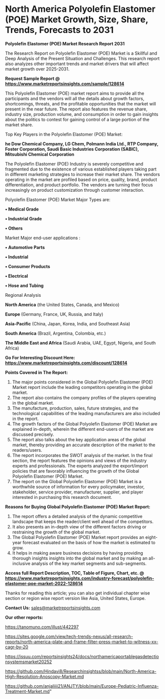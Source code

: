 # North America Polyolefin Elastomer (POE) Market Growth, Size, Share, Trends, Forecasts to 2031

<strong>Polyolefin Elastomer (POE) Market Research Report 2031</strong>

The Research Report on Polyolefin Elastomer (POE) Market is a Skillful and Deep Analysis of the Present Situation and Challenges. This research report also analyzes other important trends and market drivers that will affect market growth over 2025-2031.

<strong>Request Sample Report @ <a href=https://www.marketreportsinsights.com/sample/128614>https://www.marketreportsinsights.com/sample/128614</a></strong>

This Polyolefin Elastomer (POE) market report aims to provide all the participants and the vendors will all the details about growth factors, shortcomings, threats, and the profitable opportunities that the market will present in the near future. The report also features the revenue share, industry size, production volume, and consumption in order to gain insights about the politics to contest for gaining control of a large portion of the market share.

Top Key Players in the Polyolefin Elastomer (POE) Market:

<strong>he Dow Chemical Company, LG Chem, Polmann India Ltd., RTP Company, Foster Corporation, Saudi Basic Industries Corporation (SABIC), Mitsubishi Chemical Corporation</strong>

The Polyolefin Elastomer (POE) Industry is severely competitive and fragmented due to the existence of various established players taking part in different marketing strategies to increase their market share. The vendors operating in the market are profiled based on price, quality, brand, product differentiation, and product portfolio. The vendors are turning their focus increasingly on product customization through customer interaction.

Polyolefin Elastomer (POE) Market Major Types are:

<strong>• Medical Grade

• Industrial Grade

• Others</strong>

Market Major end-user applications :

<strong>• Automotive Parts

• Industrial

• Consumer Products

• Electrical

• Hose and Tubing</strong>

Regional Analysis

</u><strong><b>North America</b></strong> (the United States, Canada, and Mexico)

<strong><b>Europe </b></strong>(Germany, France, UK, Russia, and Italy)

<strong><b>Asia-Pacific</b></strong> (China, Japan, Korea, India, and Southeast Asia)

<strong><b>South America</b></strong> (Brazil, Argentina, Colombia, etc.)

<strong><b>The Middle East and Africa</b></strong> (Saudi Arabia, UAE, Egypt, Nigeria, and South Africa)

<strong>Go For Interesting Discount Here: <a href=https://www.marketreportsinsights.com/discount/128614>https://www.marketreportsinsights.com/discount/128614</a></strong>

<strong>Points Covered in The Report:</strong>
<ol>
  <li>The major points considered in the Global Polyolefin Elastomer (POE) Market report include the leading competitors operating in the global market.</li>
  <li>The report also contains the company profiles of the players operating in the global market.</li>
  <li>The manufacture, production, sales, future strategies, and the technological capabilities of the leading manufacturers are also included in the report.</li>
  <li>The growth factors of the Global Polyolefin Elastomer (POE) Market are explained in-depth, wherein the different end-users of the market are discussed precisely.</li>
  <li>The report also talks about the key application areas of the global market, thereby providing an accurate description of the market to the readers/users.</li>
  <li>The report incorporates the SWOT analysis of the market. In the final section, the report features the opinions and views of the industry experts and professionals. The experts analyzed the export/import policies that are favorably influencing the growth of the Global Polyolefin Elastomer (POE) Market.</li>
  <li>The report on the Global Polyolefin Elastomer (POE) Market is a worthwhile source of information for every policymaker, investor, stakeholder, service provider, manufacturer, supplier, and player interested in purchasing this research document.</li>
</ol>
<strong>Reasons for Buying Global Polyolefin Elastomer (POE) Market Report:</strong>

<ol>
  <li>The report offers a detailed analysis of the dynamic competitive landscape that keeps the reader/client well ahead of the competitors.</li>
  <li>It also presents an in-depth view of the different factors driving or restraining the growth of the global market.</li>
  <li>The Global Polyolefin Elastomer (POE) Market report provides an eight-year forecast evaluated on the basis of how the market is estimated to grow.</li>
  <li>It helps in making aware business decisions by having providing thorough insights insights into the global market and by making an all-inclusive analysis of the key market segments and sub-segments.</li>
</ol>
<strong>Access full Report Description, TOC, Table of Figure, Chart, etc. @ <a href=https://www.marketreportsinsights.com/industry-forecast/polyolefin-elastomer-poe-market-2022-128614>https://www.marketreportsinsights.com/industry-forecast/polyolefin-elastomer-poe-market-2022-128614</a></strong>


Thanks for reading this article; you can also get individual chapter wise section or region wise report version like Asia, United States, Europe.

<strong>Contact Us:</strong>
sales@marketreportsinsights.com

<strong>Our other reports:</strong>

<a href=https://tanomuno.com/illust/442297>https://tanomuno.com/illust/442297</a>

<a href=https://sites.google.com/view/tech-trends-nexus/all-research-reports/north-america-plate-and-frame-filter-press-market-to-witness-xx-cagr-by-20>https://sites.google.com/view/tech-trends-nexus/all-research-reports/north-america-plate-and-frame-filter-press-market-to-witness-xx-cagr-by-20</a>

<a href=https://issuu.com/reportsinsights24/docs/northamericaportablegasdetectionsystemsmarket20252>https://issuu.com/reportsinsights24/docs/northamericaportablegasdetectionsystemsmarket20252</a>

<a href=https://github.com/Hindavi8/Researchinsightss/blob/main/North-America-High-Resolution-Anoscopy-Market.md>https://github.com/Hindavi8/Researchinsightss/blob/main/North-America-High-Resolution-Anoscopy-Market.md</a>

<a href=https://github.com/anjaliiii21/ANJTY/blob/main/Europe-Pediatric-Influenza-Treatment-Market.md>https://github.com/anjaliiii21/ANJTY/blob/main/Europe-Pediatric-Influenza-Treatment-Market.md</a>"
